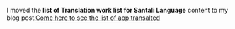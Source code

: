 I moved the **list of Translation work list for Santali Language** content to my blog post.[Come here to see the list of app transalted](https://santhalimingle.blogspot.com/2020/10/santali-app-translation-list-can-be.html)

